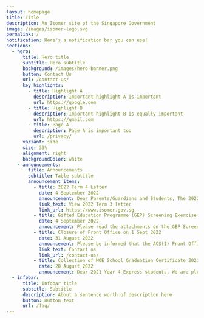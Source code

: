 ```yaml
---
layout: homepage
title: Title
description: An Isomer site of the Singapore Government
image: /images/isomer-logo.svg
permalink: /
notification: Here's a notification bar you can use!
sections:
  - hero:
      title: Hero title
      subtitle: Hero subtitle
      background: /images/hero-banner.png
      button: Contact Us
      url: /contact-us/
      key_highlights:
        - title: Highlight A
          description: Important highlight A is important
          url: https://google.com
        - title: Highlight B
          description: Important highlight B is equally important
          url: https://gmail.com
        - title: Page A
          description: Page A is important too
          url: /privacy/
      variant: side
      size: 33%
      alignment: right
      backgroundColor: white
    - announcements:
        title: Announcements
        subtitle: Table subtitle
        announcement_items:
          - title: 2022 Term 4 Letter
            date: 4 September 2022
            announcement: Dear Parents/Guardians and Students, The 2022 Term 3 letter is posted and available for your viewing in the school website.
            link_text: View 2022 Term 3 letter
            link_url: https://www.isomer.gov.sg
          - title: Gifted Education Programme (GEP) Screening Exercise 2022
            date: 4 September 2022
            announcement: Please read the attachments on the GEP Screening Exercise 2022 and indicate if you would like your child/ward to participate in the exercise on Wednesday, 17 August 2022.
          - title: Closure of Front Office on 1 Sept 2022
            date: 31 August 2022
            announcement: Please be informed that the ACS(I) Front Office will be closed for a school function on Thursday, 1 September 2022, from 10.30 am onwards. The Front Office will resume operations on Friday, 2 September, 7.00 am. Thank you.
            link_text: Contact us
            link_url: /contact-us/
          - title: Collection of MOE School Graduation Certificate 2021
            date: 28 August 2022
            announcement: Dear 2021 Year 4 Express students, We are pleased to inform you that your School Graduation Certificate is ready for collection. You may collect this from the Front Office on weekdays (8.30 am to 4.00 pm). Please provide a written letter of authorisation if a proxy is collecting this on your behalf.
  - infobar:
      title: Infobar title
      subtitle: Subtitle
      description: About a sentence worth of description here
      button: Button text
      url: /faq/
---
```

